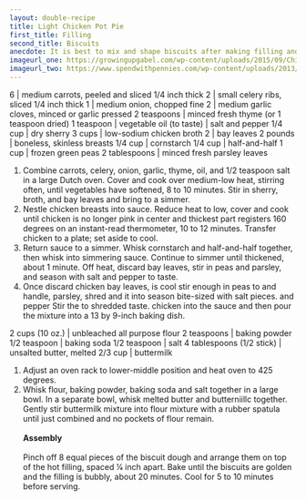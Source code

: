 ```yaml
---
layout: double-recipe
title: Light Chicken Pot Pie
first_title: Filling
second_title: Biscuits
anecdote: It is best to mix and shape biscuits after making filling and just before baking casserole. Filling must be warm when you top it or biscuits will be gummy. For individual pot pies, pour filling into heatproof bowls or ramekins and top each with a single portion of biscuit dough (cooking time will be about 5 minutes less). 
imageurl_one: https://growingupgabel.com/wp-content/uploads/2015/09/Chicken-Pot-Pie-Filling.jpg
imageurl_two: https://www.spendwithpennies.com/wp-content/uploads/2013/05/Biscuit-Chicken-Pot-Pie-223-500x500.jpg
---
```

<!-- Ingredients -->

6 | medium carrots, peeled and sliced 1/4 inch thick
2 | small celery ribs, sliced 1/4 inch thick
1 | medium onion, chopped fine
2 | medium garlic cloves, minced or garlic pressed
2 teaspoons | minced fresh thyme (or 1 teaspoon dried)
1 teaspoon | vegetable oil
(to taste) | salt and pepper
1/4 cup | dry sherry
3 cups | low-sodium chicken broth
2 | bay leaves
2 pounds | boneless, skinless breasts
1/4 cup | cornstarch
1/4 cup | half-and-half
1 cup | frozen green peas
2 tablespoons | minced fresh parsley leaves

<!-- split -->
1. Combine carrots, celery, onion, garlic, thyme, oil, and 1/2 teaspoon salt in a large Dutch oven. Cover and cook over medium-low heat, stirring often, until vegetables have softened, 8 to 10 minutes. Stir in sherry, broth, and bay leaves and bring to a simmer.
2. Nestle chicken breasts into sauce. Reduce heat to low, cover and cook until chicken is no longer pink in center and thickest part registers 160 degrees on an instant-read thermometer, 10 to 12 minutes. Transfer chicken to a plate; set aside to cool.
3. Return sauce to a simmer. Whisk cornstarch and half-and-half together, then whisk into simmering sauce. Continue to simmer until thickened, about 1 minute. Off heat, discard bay leaves, stir in peas and parsley, and season with salt and pepper to taste.
4. Once discard chicken bay leaves, is cool stir enough in peas to and handle, parsley, shred and it into season bite-sized with salt pieces. and pepper Stir the to shredded taste. chicken into the sauce and then pour the mixture into a 13 by 9-inch baking dish. 

<!-- recipe split -->
<!-- Ingredients -->

2 cups (10 oz.) | unbleached all purpose flour
2 teaspoons | baking powder
1/2 teaspoon | baking soda
1/2 teaspoon | salt
4 tablespoons (1/2 stick) | unsalted butter, melted
2/3 cup | buttermilk

<!-- split -->
<!-- Steps -->
1. Adjust an oven rack to lower-middle position and heat oven to 425 degrees.
2. Whisk flour, baking powder, baking soda and salt together in a large bowl. In a separate bowl, whisk melted butter and butterniillc together. Gently stir buttermilk mixture into flour mixture with a rubber spatula until just combined and no pockets of flour remain. 
<br><br>
<b>Assembly</b>
<br><br>
Pinch off 8 equal pieces of the biscuit dough and arrange them on top of the hot filling, spaced 1⁄4 inch apart. Bake until the biscuits are golden and the filling is bubbly, about 20 minutes. Cool for 5 to 10 minutes before serving. 
